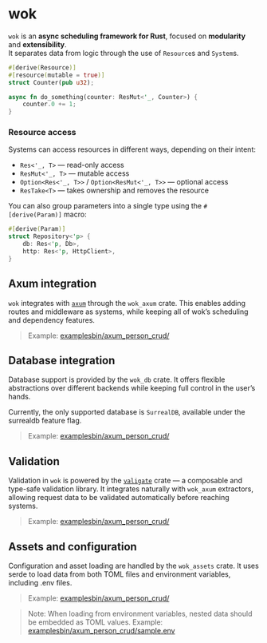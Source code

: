 # wok
`wok` is an **async scheduling framework for Rust**, focused on **modularity** and **extensibility**.  
It separates data from logic through the use of `Resource`s and `System`s.

```rust
#[derive(Resource)]
#[resource(mutable = true)]
struct Counter(pub u32);

async fn do_something(counter: ResMut<'_, Counter>) {
    counter.0 += 1; 
}
```
### Resource access
Systems can access resources in different ways, depending on their intent:
- `Res<'_, T>` — read-only access
- `ResMut<'_, T>` — mutable access
- `Option<Res<'_, T>>` / `Option<ResMut<'_, T>>` — optional access
- `ResTake<T>` — takes ownership and removes the resource

You can also group parameters into a single type using the `#[derive(Param)]` macro:

```rust
#[derive(Param)]
struct Repository<'p> {
    db: Res<'p, Db>,
    http: Res<'p, HttpClient>,
}
```

## Axum integration
`wok` integrates with [`axum`](https://crates.io/crates/axum) through the `wok_axum` crate.
This enables adding routes and middleware as systems, while keeping all of wok’s scheduling and dependency features.
>Example: [examplesbin/axum_person_crud/](examplesbin/axum_person_crud/)

## Database integration
Database support is provided by the `wok_db` crate.
It offers flexible abstractions over different backends while keeping full control in the user’s hands.

Currently, the only supported database is `SurrealDB`, available under the surrealdb feature flag.
>Example: [examplesbin/axum_person_crud/](examplesbin/axum_person_crud/)

## Validation
Validation in `wok` is powered by the [`valigate`](crates/valigate/) crate — a composable and type-safe validation library.
It integrates naturally with `wok_axum` extractors, allowing request data to be validated automatically before reaching systems.
>Example: [examplesbin/axum_person_crud/](examplesbin/axum_person_crud/)

## Assets and configuration
Configuration and asset loading are handled by the `wok_assets` crate.
It uses serde to load data from both TOML files and environment variables, including .env files.

>Example: [examplesbin/axum_person_crud/](examplesbin/axum_person_crud/)

>Note: When loading from environment variables, nested data should be embedded as TOML values.
>Example: [examplesbin/axum_person_crud/sample.env](examplesbin/axum_person_crud/sample.env)

